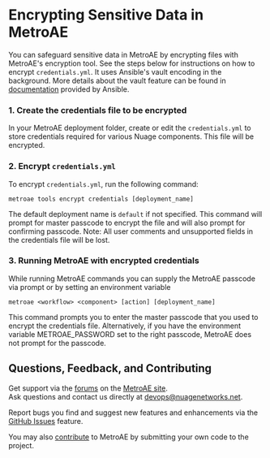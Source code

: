 # Encrypting Sensitive Data in MetroAE

You can safeguard sensitive data in MetroAE by encrypting files with MetroAE's encryption tool. See the steps below for instructions on how to encrypt `credentials.yml`. It uses Ansible's vault encoding in the background. More details about the vault feature can be found in [documentation](https://docs.ansible.com/ansible/2.4/vault.html) provided by Ansible.

### 1. Create the credentials file to be encrypted

In your MetroAE deployment folder, create or edit the `credentials.yml` to store credentials required for various Nuage components. This file will be encrypted. 

### 2. Encrypt `credentials.yml`

To encrypt `credentials.yml`, run the following command:  
```
metroae tools encrypt credentials [deployment_name]
```

The default deployment name is `default` if not specified. This command will prompt for master passcode to encrypt the file and will also prompt for confirming passcode.
Note: All user comments and unsupported fields in the credentials file will be lost.

### 3. Running MetroAE with encrypted credentials

While running MetroAE commands you can supply the MetroAE passcode via prompt or by setting an environment variable
```
metroae <workflow> <component> [action] [deployment_name]
```

This command prompts you to enter the master passcode that you used to encrypt the credentials file.
Alternatively, if you have the environment variable METROAE_PASSWORD set to the right passcode, MetroAE does not prompt for the passcode.

## Questions, Feedback, and Contributing

Get support via the [forums](https://devops.nuagenetworks.net/forums/) on the [MetroAE site](https://devops.nuagenetworks.net/).  
Ask questions and contact us directly at [devops@nuagenetworks.net](mailto:devops@nuagenetworks.net "send email to nuage-metro project").

Report bugs you find and suggest new features and enhancements via the [GitHub Issues](https://github.com/nuagenetworks/nuage-metro/issues "nuage-metro issues") feature.

You may also [contribute](../CONTRIBUTING.md) to MetroAE by submitting your own code to the project.
